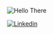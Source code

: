 ![Hello There](https://media2.giphy.com/media/xTiIzJSKB4l7xTouE8/giphy.gif?cid=6c09b9527480d2216b29c469a0599d15b9459c1829c1a37e&rid=giphy.gif&ct=g)

<!-- ![Header](https://github.com/maxnankivell/maxnankivell/blob/main/Max%20Nankivell.png?raw=true "Header")
# Hi there &#128075; -->

[![Linkedin](https://img.shields.io/badge/LinkedIn-0077B5?style=for-the-badge&logo=linkedin&logoColor=white "Linkedin")](https://www.linkedin.com/in/max-nankivell-767884218)

